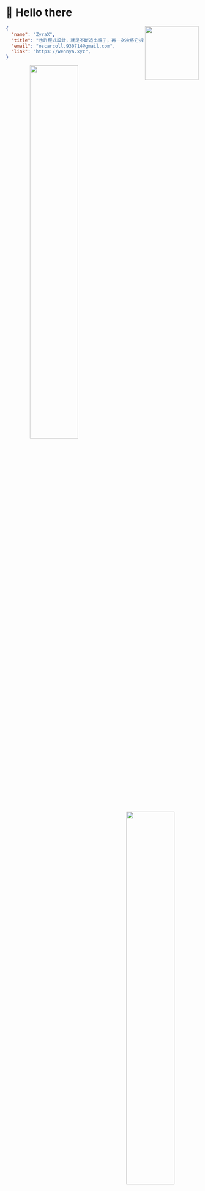 # 👋 Hello there

<img height="140rem" align="right" src="https://media1.tenor.com/m/NXzOTNb7UsEAAAAd/confused-monkey-sad-monkey.gif">

```json
{
  "name": "ZyraX",
  "title": "也許程式設計，就是不斷造出輪子，再一次次將它拆毀",
  "email": "oscarcoll.930714@gmail.com",
  "link": "https://wennya.xyz",
}
```
<div align="center">
  <img width="50%" align="left" src="https://github-readme-stats.vercel.app/api?username=fileng87&show_icons=true&theme=transparent" />

  <img width="50%" align="right" src="https://github-readme-stats.vercel.app/api/wakatime?username=fileng87&show_icons=true&theme=transparent&layout=compact&langs_count=8" />
</div>
